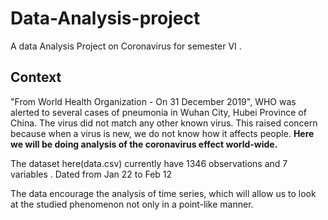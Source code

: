 # Data-Analysis-project
A data Analysis Project on Coronavirus for semester VI .

<h2>Context</h2>

"From World Health Organization - On 31 December 2019", WHO was alerted to several cases of pneumonia in Wuhan City, Hubei Province of China. The virus did not match any other known virus. This raised concern because when a virus is new, we do not know how it affects people. <B>Here we will be doing analysis of the coronavirus effect world-wide.</B>     

The dataset here(data.csv) currently have 1346 observations and 7 variables .
Dated from Jan 22 to Feb 12

The data encourage the analysis of time series, which will allow us to look at the studied phenomenon not only in a point-like manner. 

